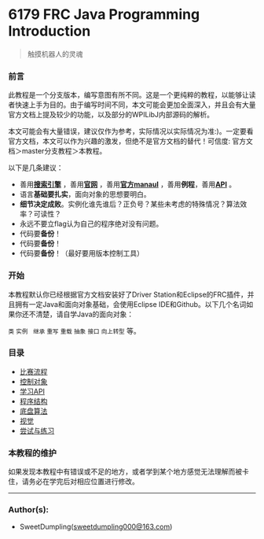 
# 6179 FRC Java Programming Introduction


> 触摸机器人的灵魂


### 前言

此教程是一个分支版本，编写意图有所不同。这是一个更纯粹的教程，以能够让读者快速上手为目的。由于编写时间不同，本文可能会更加全面深入，并且会有大量官方文档上提及较少的功能，以及部分的WPILibJ内部源码的解析。

本文可能会有大量错误，建议仅作为参考，实际情况以实际情况为准:)。一定要看官方文档，本文可以作为兴趣的激发，但绝不是官方文档的替代！可信度: 官方文档＞master分支教程＞本教程。

以下是几条建议：
- 善用[**搜索引擎**](http://www.google.com.hk/)
，善用[**官网**](https://www.firstinspires.org/)
，善用[**官方manaul**](https://wpilib.screenstepslive.com/s/4485)
，善用**例程**，善用[**API**](http://first.wpi.edu/FRC/roborio/release/docs/java/)
。
- 语言**基础要扎实**，面向对象的思想要明白。
- **细节决定成败**。实例化谁先谁后？正负号？某些未考虑的特殊情况？算法效率？可读性？
- 永远不要立flag认为自己的程序绝对没有问题。
- 代码要**备份**！
- 代码要**备份**！
- 代码要**备份**！（最好要用版本控制工具）

### 开始
本教程默认你已经根据官方文档安装好了Driver Station和Eclipse的FRC插件，并且拥有一定Java和面向对象基础，会使用Eclipse IDE和Github。以下几个名词如果你还不清楚，请自学Java的面向对象：

  `类`  `实例 `   `继承` `重写` `重载` `抽象` `接口`  `向上转型` 等。

### 目录

- [比赛流程](./比赛流程.md)
- [控制对象](./控制对象.md)
- [学习API](./学习API.md)
- [程序结构](./程序结构.md)
- [底盘算法](./底盘算法.md)
- [视觉](./视觉.md)
- [尝试与练习](./尝试与练习.md)



### 本教程的维护

如果发现本教程中有错误或不足的地方，或者学到某个地方感觉无法理解而被卡住，请务必在学完后对相应位置进行修改。

-------
### Author(s):

- SweetDumpling(<sweetdumpling000@163.com>)